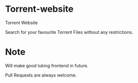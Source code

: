 # Torrent-website
Torrent Website

Search for your favourite Torrent Files without any restrictions.

# Note

Will make good luking frontend in future.


Pull Requests are always welcome.
